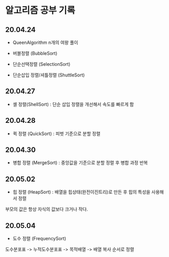 # 알고리즘 공부 기록

20.04.24
--------
- QueenAlgorithm
n개의 여왕 풀이

- 버블정렬 (BubbleSort)

- 단순선택정렬 (SelectionSort)

- 단순삽입 정렬/셔틀정렬 (ShuttleSort)


## 20.04.27
- 셸 정렬(ShellSort) : 단순 삽입 정렬을 개선해서 속도를 빠르게 함

## 20.04.28
- 퀵 정렬 (QuickSort) : 피벗 기준으로 분할 정렬

## 20.04.30

- 병합 정렬 (MergeSort) : 중앙값을 기준으로 분할 정렬 후 병합 과정 반복

## 20.05.02

- 힙 정렬 (HeapSort) : 배열을 힙상태(완전이진트리)로 만든 후 힙의 특성을 사용해서 정렬

부모의 값은 항상 자식의 값보다 크거나 작다.

## 20.05.04
- 도수 정렬 (FrequencySort)

도수분포표 -> 누적도수분포표 -> 목적배열 -> 배열 복사 순서로 정렬

